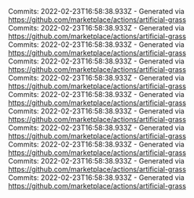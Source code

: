 Commits: 2022-02-23T16:58:38.933Z - Generated via https://github.com/marketplace/actions/artificial-grass
<br>
Commits: 2022-02-23T16:58:38.933Z - Generated via https://github.com/marketplace/actions/artificial-grass
<br>
Commits: 2022-02-23T16:58:38.933Z - Generated via https://github.com/marketplace/actions/artificial-grass
<br>
Commits: 2022-02-23T16:58:38.933Z - Generated via https://github.com/marketplace/actions/artificial-grass
<br>
Commits: 2022-02-23T16:58:38.933Z - Generated via https://github.com/marketplace/actions/artificial-grass
<br>
Commits: 2022-02-23T16:58:38.933Z - Generated via https://github.com/marketplace/actions/artificial-grass
<br>
Commits: 2022-02-23T16:58:38.933Z - Generated via https://github.com/marketplace/actions/artificial-grass
<br>
Commits: 2022-02-23T16:58:38.933Z - Generated via https://github.com/marketplace/actions/artificial-grass
<br>
Commits: 2022-02-23T16:58:38.933Z - Generated via https://github.com/marketplace/actions/artificial-grass
<br>
Commits: 2022-02-23T16:58:38.933Z - Generated via https://github.com/marketplace/actions/artificial-grass
<br>
Commits: 2022-02-23T16:58:38.933Z - Generated via https://github.com/marketplace/actions/artificial-grass
<br>
